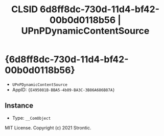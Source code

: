 ﻿---
title: "CLSID 6d8ff8dc-730d-11d4-bf42-00b0d0118b56 | UPnPDynamicContentSource"
excerpt: What is COM-Object CLSID 6d8ff8dc-730d-11d4-bf42-00b0d0118b56?
---

# {6d8ff8dc-730d-11d4-bf42-00b0d0118b56}

* `UPnPDynamicContentSource`
* AppID: `{E495081B-BBA5-4b89-BA3C-3B86A686B87A}`

## Instance

* Type: `__ComObject`

MIT License. Copyright (c) 2021 Strontic.


